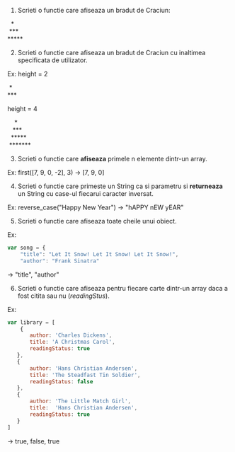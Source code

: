 1. Scrieti o functie care afiseaza un bradut de Craciun:

  &nbsp;&nbsp;\*&nbsp;&nbsp;  
  &nbsp;\*\*\*&nbsp;  
  \*\*\*\*\*  

2. Scrieti o functie care afiseaza un bradut de Craciun cu inaltimea specificata de utilizator.

Ex: height = 2

 &nbsp;\*&nbsp;  
 \*\*\*

 height = 4

&nbsp;&nbsp;&nbsp;&nbsp;*  
&nbsp;&nbsp;&nbsp;***  
&nbsp;&nbsp;*****   
&nbsp;*******  


3. Scrieti o functie care **afiseaza** primele n elemente dintr-un array.

Ex: first([7, 9, 0, -2], 3) &rarr; [7, 9, 0] 


4. Scrieti o functie care primeste un String ca si parametru si **returneaza** un String cu case-ul fiecarui caracter inversat.

Ex: reverse_case("Happy New Year") &rarr; "hAPPY nEW yEAR"

5. Scrieti o functie care afiseaza toate cheile unui obiect.

Ex: 

```javascript
var song = {
    "title": "Let It Snow! Let It Snow! Let It Snow!",
    "author": "Frank Sinatra"
```

&rarr; "title", "author"


6. Scrieti o functie care afiseaza pentru fiecare carte dintr-un array daca a fost citita sau nu (*readingStus*).

Ex:

```javascript
var library = [
    {
       author: 'Charles Dickens',
       title: 'A Christmas Carol',
       readingStatus: true
   },
   {
       author: 'Hans Christian Andersen',
       title: 'The Steadfast Tin Soldier',
       readingStatus: false
   },
   {
       author: 'The Little Match Girl',
       title:  'Hans Christian Andersen', 
       readingStatus: true
   }
]
```
&rarr; true, false, true
